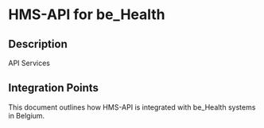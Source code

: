 # HMS-API for be_Health

## Description

API Services

## Integration Points

This document outlines how HMS-API is integrated with be_Health systems in Belgium.
